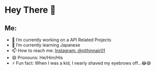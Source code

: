 # Hey There 👋


## Me:

- 🔭 I’m currently working on a API Related Projects
- 🌱 I’m currently learning Japanese
- 📫 How to reach me: [Instagram: @nithinnair01](https://instagram.com/nithinnair01)
- 😄 Pronouns: He/Him/His
- ⚡ Fun fact: When I was a kid, I nearly shaved my eyebrows off...😂😅
